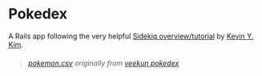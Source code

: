 # Pokedex

A Rails app following the very helpful [Sidekiq overview/tutorial][sidekiqpoke] by [Kevin Y. Kim][kevinyckim].  

> ###### [pokemon.csv][pokecsv] originally from [veekun pokedex][veekunpoke]


[kevinyckim]: https://kevinyckim.netlify.com/
[sidekiqpoke]: https://itnext.io/sidekiq-overview-and-how-to-deploy-it-to-heroku-b8811fea9347
[pokecsv]: /db/pokemon.csv
[veekunpoke]: https://github.com/veekun/pokedex
